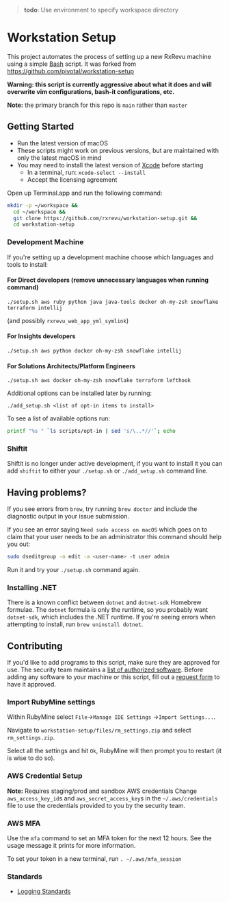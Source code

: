 >**todo**: Use environment to specify workspace directory

# Workstation Setup

This project automates the process of setting up a new RxRevu machine using a simple [Bash](https://www.gnu.org/software/bash/) script.
It was forked from https://github.com/pivotal/workstation-setup

**Warning: this script is currently aggressive about what it does and will overwrite vim configurations, bash-it configurations, etc.**

**Note:** the primary branch for this repo is `main` rather than `master`

## Getting Started

- Run the latest version of macOS
- These scripts might work on previous versions, but are maintained with only the latest macOS in mind
- You may need to install the latest version of [Xcode](https://developer.apple.com/xcode/) before starting
    - In a terminal, run: `xcode-select --install`
    - Accept the licensing agreement

Open up Terminal.app and run the following command:

```sh
mkdir -p ~/workspace &&
  cd ~/workspace &&
  git clone https://github.com/rxrevu/workstation-setup.git &&
  cd workstation-setup
```

### Development Machine

If you're setting up a development machine choose which languages and tools to install:

#### For Direct developers (remove unnecessary languages when running command)
`./setup.sh aws ruby python java java-tools docker oh-my-zsh snowflake terraform intellij`

(and possibly `rxrevu_web_app_yml_symlink`)

#### For Insights developers
`./setup.sh aws python docker oh-my-zsh snowflake intellij`

#### For Solutions Architects/Platform Engineers
`./setup.sh aws docker oh-my-zsh snowflake terraform lefthook`

Additional options can be installed later by running:

`./add_setup.sh <list of opt-in items to install>`

To see a list of available options run:

```sh
printf "%s " `ls scripts/opt-in | sed 's/\..*//'`; echo
```

### Shiftit

Shiftit is no longer under active development, if you want to install it you can add `shiftit` to either your `./setup.sh` or `./add_setup.sh` command line.

## Having problems?

If you see errors from `brew`, try running `brew doctor` and include the diagnostic output in your issue submission.

If you see an error saying `Need sudo access on macOS` which goes on to claim that your user needs to be an administrator
this command should help you out:
```sh
sudo dseditgroup -o edit -a <user-name> -t user admin
```
Run it and try your `./setup.sh` command again.

### Installing .NET
There is a known conflict between `dotnet` and `dotnet-sdk` Homebrew formulae.
The `dotnet` formula is only the runtime, so you probably want `dotnet-sdk`, which includes the .NET runtime.
If you're seeing errors when attempting to install, run `brew uninstall dotnet`.

## Contributing

If you'd like to add programs to this script, make sure they are approved for use.
The security team maintains a [list of authorized software](https://rxrevu.atlassian.net/wiki/spaces/SEC/pages/72351752/Authorized+Software).
Before adding any software to your machine or this script, fill out a [request form](https://rxrevu.atlassian.net/wiki/spaces/PLAT/pages/93520115/Request+Forms) to have it approved.

### Import RubyMine settings
Within RubyMine select `File`->`Manage IDE Settings` ->`Import Settings...`.

Navigate to `workstation-setup/files/rm_settings.zip` and select `rm_settings.zip`.

Select all the settings and hit `Ok`, RubyMine will then prompt you to restart (it is wise to do so).

### AWS Credential Setup
**Note:** Requires staging/prod and sandbox AWS credentials
Change `aws_access_key_id`s and `aws_secret_access_key`s in 
the `~/.aws/credentials` file to use the credentials provided to
you by the security team.

### AWS MFA
Use the `mfa` command to set an MFA token for the next 12 hours.
See the usage message it prints for more information.

To set your token in a new terminal, run `. ~/.aws/mfa_session`

### Standards
- [Logging Standards](standards/logging_standard.md)
